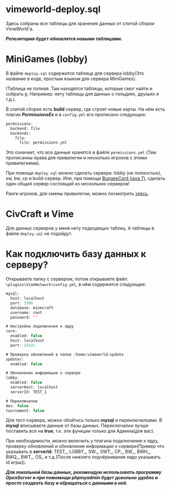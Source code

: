 # vimeworld-deploy.sql
Здесь собраны все таблицы для хранения данных от слитой сборки VimeWorld'а.

***Репозитория будет обновлятся новыми таблицами.***
# MiniGames (lobby)
В файле `deploy.sql` содержится таблица для сервера lobby(Это название в коде, простым языком для сервера MiniGames).

(Таблица не полная. Там находятся таблицы, которые смог найти и собрать [я](https://github.com/HoLeNYT/ "__HoLeN__"). Например: нету таблицы для данных о гильдиях, друзьях и т.д.).

В слитой сборке есть **build** сервер, где строят новые карты. На нём есть плагин ***PermissionsEx*** и в `config.yml` его прописано следующее:
```java
permissions:
  backend: file
  backends:
    file:
      file: permissions.yml

```
Это означает, что все данные хранятся в файле `permissions.yml` (Там прописанны права для привилегии и несколько игроков с этими привилегиями).

При помощи `deploy.sql` можно сделать сервера: lobby (не полностью), sw, bw, cp и build-сервер. Или, при помощи [BungeeCord (java 7)](https://ci.md-5.net/job/BungeeCord/701/ "1.6.4"), сделать один общий сервер состоящий из нескольких серверов!

Ранги игроков, для смены привилегии, можно посмотреть [здесь](https://vimeworld.github.io/api-docs/#inforanks "Ранги игроков").

# CivCraft и Vime
Для данных серверов у меня нету подходящих таблиц. А таблицы в файле `deploy.sql` не подойдут.

# Как подключить базу данных к серверу?
Открываете папку с сервером, потом открываете файл: `\plugins\VimeNetwork\config.yml`, в нём содержится следующее:
```java
mysql:
  host: localhost
  port: 3306
  database: minecraft
  username: root
  password: ''

# Настройки подключения к ядру
core:
  enabled: false
  host: localhost
  port: 25431

# Проверка обновлений в папке /home/vimeworld/update
updater:
  enabled: false

# Обновление информации о сервере
lobby:
  enabled: false
  serverHost: localhost
  serverId: TEST_1

# Переключалки
dev: false
tournament: false

```
Для тест-сервера, можно обойтись только **mysql** и переключалками. В **mysql** вписываете данные от базы данных. Переключалки лучше поставить все на **true**, т.к. эти функции только для Админа(для вас).

При необходимости, можно включить у плагина подключение к ядру, проверку обновлений и обновление информации о сервере(Пример что указывать в **serverId**: TEST_, LOBBY_, SW_, SWT_, CP_, BW_, BWH_, BWQ_, BWT_, OS_ и т.д.(После нижнего подчёркивания надо указывать id игры)).

***Для локальной базы данных, рекомендую использовать программу OpenServer и при помомощи phpmyadmin будет довольно удобно и просто создвать базу и обращаться с данными в ней.***
